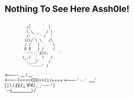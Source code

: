 # Nothing To See Here Assh0le!  
###
               ,        ,
              /(        )`
              \ \___   / |
              /- _  `-/  '
             (/\/ \ \   /\
             / /   | `    \
             O O   ) /    |
             `-^--'`&lt;     '
            (_.)  _  )   /
             `.___/`    /
               `-----' /
  &lt;----.     __ / __   \
  &lt;----|====O)))==) \) /====
  &lt;----'    `--' `.__,' \
               |        |
                \       /
           ______( (_  / \______
  (FK)   ,'  ,-----'   |        \
         `--{__________)        \/   

###

